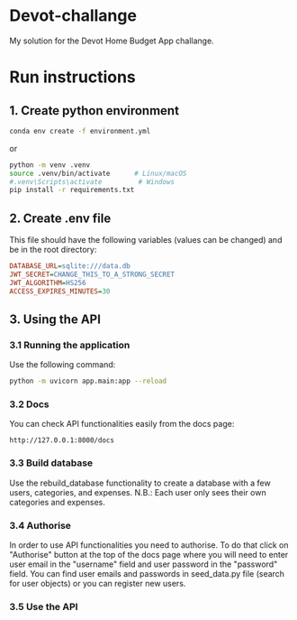 # Devot-challange
My solution for the Devot Home Budget App challange.
# Run instructions
## 1. Create python environment
```bash
conda env create -f environment.yml
```
or
```bash
python -m venv .venv
source .venv/bin/activate      # Linux/macOS
#.venv\Scripts\activate         # Windows
pip install -r requirements.txt
```
## 2. Create .env file
This file should have the following variables (values can be changed) and be in the root directory:
```ini
DATABASE_URL=sqlite:///data.db
JWT_SECRET=CHANGE_THIS_TO_A_STRONG_SECRET
JWT_ALGORITHM=HS256
ACCESS_EXPIRES_MINUTES=30
```
## 3. Using the API
### 3.1 Running the application
Use the following command:
```bash
python -m uvicorn app.main:app --reload
```
### 3.2 Docs
You can check API functionalities easily from the docs page:
```
http://127.0.0.1:8000/docs
```
### 3.3 Build database
Use the rebuild_database functionality to create a database with a few users, categories, and expenses. N.B.: Each user only sees their own categories and expenses.
### 3.4 Authorise
In order to use API functionalities you need to authorise. To do that click on "Authorise" button at the top of the docs page where you will need to enter user email in the "username" field and user password in the "password" field. You can find user emails and passwords in seed_data.py file (search for user objects) or you can register new users.
### 3.5 Use the API
